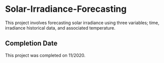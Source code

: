 # Solar-Irradiance-Forecasting

This project involves forecasting solar irradiance using three variables; time, irradiance historical data, and associated temperature.

## Completion Date

This project was completed on 11/2020.
